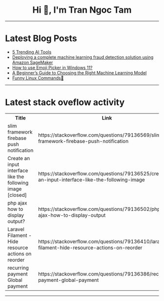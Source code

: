 <h1 align="center">Hi 👋, I'm Tran Ngoc Tam</h1>

---

# Latest Blog Posts 
<!-- BLOG-POST-LIST:START -->
- [5 Trending AI Tools](https://dev.to/pareekplatform/5-trending-ai-tools-4pc2)
- [Deploying a complete machine learning fraud detection solution using Amazon SageMaker](https://dev.to/ihatesea/deploying-a-complete-machine-learning-fraud-detection-solution-using-amazon-sagemaker-3p9a)
- [How to use Emoji Picker in Windows 11?](https://dev.to/winsides/how-to-use-emoji-picker-in-windows-11-4go2)
- [A Beginner’s Guide to Choosing the Right Machine Learning Model](https://dev.to/bikashdaga/a-beginners-guide-to-choosing-the-right-machine-learning-model-3e0n)
- [Funny Linux Commands🫣](https://dev.to/devops_descent/funny-linux-commandsthe-silly-side-of-the-terminal-50jd)
<!-- BLOG-POST-LIST:END -->

---

# Latest stack oveflow activity
<table>
  <tr><th>Title</th><th>Link</th></tr>
  <!-- STACKOVERFLOW:START --><tr><td>slim framework firebase push notification</td><td>https://stackoverflow.com/questions/79136569/slim-framework-firebase-push-notification</td></tr><tr><td>Create an input interface like the following image [closed]</td><td>https://stackoverflow.com/questions/79136525/create-an-input-interface-like-the-following-image</td></tr><tr><td>php ajax how to display output?</td><td>https://stackoverflow.com/questions/79136502/php-ajax-how-to-display-output</td></tr><tr><td>Laravel Filament - Hide resource actions on reorder</td><td>https://stackoverflow.com/questions/79136410/laravel-filament-hide-resource-actions-on-reorder</td></tr><tr><td>recurring payment Global payment</td><td>https://stackoverflow.com/questions/79136386/recurring-payment-global-payment</td></tr><!-- STACKOVERFLOW:END -->
</table>

---



